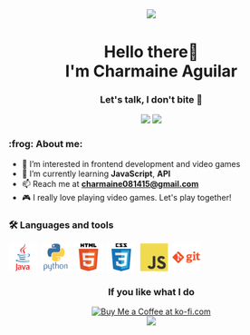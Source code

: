 <div id='header' align='center' display='in-line'>
  <img src='https://media.tenor.com/wuariwEtBXUAAAAM/tiny-green-frog-teeny-tiny-green-frog.gif' height='200px'/>
  
</div>
<div float='left' align='middle'>
<h1>Hello there👋 <br>I'm Charmaine Aguilar</h1>
</div>

<div id='badges' align='center'>
  <h3><strong>Let's talk, I don't bite 🐸</strong></h3>
  <a href='https://twitter.com/pokopong3'><img src='https://img.shields.io/badge/Twitter-blue?logo=twitter&logoColor=white&style=for-the-badge'/></a>
  <a href='https://www.linkedin.com/in/charmaine-aguilar/'><img src='https://img.shields.io/badge/LinkedIn-blue?logo=linkedin&logoColor=white&style=for-the-badge'/></a>
</div>

<h3>:frog: About me: </h3>

- 👀 I’m interested in frontend development and video games
- 🌱 I’m currently learning <strong>JavaScript</strong>, <strong>API</strong>
- 📫 Reach me at <strong>charmaine081415@gmail.com</strong>
- 🎮 I really love playing video games. Let's play together!



<h3>🛠️ Languages and tools </h3>
<div id='toolkit-icons'>
  <img src="https://github.com/devicons/devicon/blob/master/icons/java/java-original-wordmark.svg" title="Java" alt="Java" width="50" height="50"/>&nbsp;
  <img src="https://github.com/devicons/devicon/blob/master/icons/python/python-original-wordmark.svg" title="Python" alt="Python" width="50" height="50"/>&nbsp;
  <img src="https://github.com/devicons/devicon/blob/master/icons/html5/html5-original-wordmark.svg" title="HTML5" alt="HTML5" width="50" height="50"/>&nbsp;
  <img src="https://github.com/devicons/devicon/blob/master/icons/css3/css3-original-wordmark.svg" title="CSS3" alt="CSS3" width="50" height="50"/>&nbsp;
  <img src="https://github.com/devicons/devicon/blob/master/icons/javascript/javascript-original.svg" title="JavaScript" alt="JavaScript" width="50" height="50"/>&nbsp;
  <img src="https://github.com/devicons/devicon/blob/master/icons/git/git-plain-wordmark.svg" title="Git" alt="Git" width="50" height="50"/>&nbsp;
</div>

<div id='support' align='center'>
  <h3>If you like what I do</h3>
  <a href='https://ko-fi.com/P5P123964' target='_blank'><img height='50' style='border:0px;height:50px;' src='https://cdn.ko-fi.com/cdn/kofi2.png?v=3' border='0' alt='Buy Me a Coffee at ko-fi.com'/></a>
  
</div>
<div align='center'>
<img src='https://media.giphy.com/media/GDgMPz4vvgFEzaXJdu/giphy.gif' height='200px'/>
  </div>




<!---
charmaine-aguilar/charmaine-aguilar is a ✨ special ✨ repository because its `README.md` (this file) appears on your GitHub profile.
You can click the Preview link to take a look at your changes.
--->
